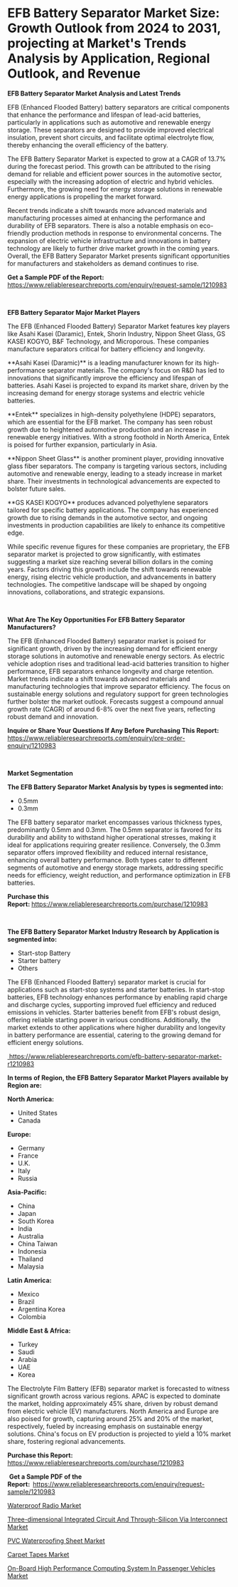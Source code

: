 <p><h1>EFB Battery Separator Market Size: Growth Outlook from 2024 to 2031, projecting at Market's Trends Analysis by Application, Regional Outlook, and Revenue</h1></p><p><strong>EFB Battery Separator Market Analysis and Latest Trends</strong></p>
<p><p>EFB (Enhanced Flooded Battery) battery separators are critical components that enhance the performance and lifespan of lead-acid batteries, particularly in applications such as automotive and renewable energy storage. These separators are designed to provide improved electrical insulation, prevent short circuits, and facilitate optimal electrolyte flow, thereby enhancing the overall efficiency of the battery.</p><p>The EFB Battery Separator Market is expected to grow at a CAGR of 13.7% during the forecast period. This growth can be attributed to the rising demand for reliable and efficient power sources in the automotive sector, especially with the increasing adoption of electric and hybrid vehicles. Furthermore, the growing need for energy storage solutions in renewable energy applications is propelling the market forward.</p><p>Recent trends indicate a shift towards more advanced materials and manufacturing processes aimed at enhancing the performance and durability of EFB separators. There is also a notable emphasis on eco-friendly production methods in response to environmental concerns. The expansion of electric vehicle infrastructure and innovations in battery technology are likely to further drive market growth in the coming years. Overall, the EFB Battery Separator Market presents significant opportunities for manufacturers and stakeholders as demand continues to rise.</p></p>
<p><strong>Get a Sample PDF of the Report:&nbsp;</strong> <a href="https://www.reliableresearchreports.com/enquiry/request-sample/1210983?utm_campaign=38&utm_medium=2&utm_source=Github&utm_content=ia&utm_term=05102024&utm_id=efb-battery-separator">https://www.reliableresearchreports.com/enquiry/request-sample/1210983</a></p>
<p>&nbsp;</p>
<p><strong>EFB Battery Separator Major Market Players</strong></p>
<p><p>The EFB (Enhanced Flooded Battery) Separator Market features key players like Asahi Kasei (Daramic), Entek, Shorin Industry, Nippon Sheet Glass, GS KASEI KOGYO, B&F Technology, and Microporous. These companies manufacture separators critical for battery efficiency and longevity.</p><p>**Asahi Kasei (Daramic)** is a leading manufacturer known for its high-performance separator materials. The company's focus on R&D has led to innovations that significantly improve the efficiency and lifespan of batteries. Asahi Kasei is projected to expand its market share, driven by the increasing demand for energy storage systems and electric vehicle batteries.</p><p>**Entek** specializes in high-density polyethylene (HDPE) separators, which are essential for the EFB market. The company has seen robust growth due to heightened automotive production and an increase in renewable energy initiatives. With a strong foothold in North America, Entek is poised for further expansion, particularly in Asia.</p><p>**Nippon Sheet Glass** is another prominent player, providing innovative glass fiber separators. The company is targeting various sectors, including automotive and renewable energy, leading to a steady increase in market share. Their investments in technological advancements are expected to bolster future sales.</p><p>**GS KASEI KOGYO** produces advanced polyethylene separators tailored for specific battery applications. The company has experienced growth due to rising demands in the automotive sector, and ongoing investments in production capabilities are likely to enhance its competitive edge.</p><p>While specific revenue figures for these companies are proprietary, the EFB separator market is projected to grow significantly, with estimates suggesting a market size reaching several billion dollars in the coming years. Factors driving this growth include the shift towards renewable energy, rising electric vehicle production, and advancements in battery technologies. The competitive landscape will be shaped by ongoing innovations, collaborations, and strategic expansions.</p></p>
<p>&nbsp;</p>
<p><strong>What Are The Key Opportunities For EFB Battery Separator Manufacturers?</strong></p>
<p><p>The EFB (Enhanced Flooded Battery) separator market is poised for significant growth, driven by the increasing demand for efficient energy storage solutions in automotive and renewable energy sectors. As electric vehicle adoption rises and traditional lead-acid batteries transition to higher performance, EFB separators enhance longevity and charge retention. Market trends indicate a shift towards advanced materials and manufacturing technologies that improve separator efficiency. The focus on sustainable energy solutions and regulatory support for green technologies further bolster the market outlook. Forecasts suggest a compound annual growth rate (CAGR) of around 6-8% over the next five years, reflecting robust demand and innovation.</p></p>
<p><strong>Inquire or Share Your Questions If Any Before Purchasing This Report:</strong> <a href="https://www.reliableresearchreports.com/enquiry/pre-order-enquiry/1210983?utm_campaign=38&utm_medium=2&utm_source=Github&utm_content=ia&utm_term=05102024&utm_id=efb-battery-separator">https://www.reliableresearchreports.com/enquiry/pre-order-enquiry/1210983</a></p>
<p>&nbsp;</p>
<p><strong>Market Segmentation</strong></p>
<p><strong>The EFB Battery Separator Market Analysis by types is segmented into:</strong></p>
<p><ul><li>0.5mm</li><li>0.3mm</li></ul></p>
<p><p>The EFB battery separator market encompasses various thickness types, predominantly 0.5mm and 0.3mm. The 0.5mm separator is favored for its durability and ability to withstand higher operational stresses, making it ideal for applications requiring greater resilience. Conversely, the 0.3mm separator offers improved flexibility and reduced internal resistance, enhancing overall battery performance. Both types cater to different segments of automotive and energy storage markets, addressing specific needs for efficiency, weight reduction, and performance optimization in EFB batteries.</p></p>
<p><strong>Purchase this Report:&nbsp;</strong><a href="https://www.reliableresearchreports.com/purchase/1210983?utm_campaign=38&utm_medium=2&utm_source=Github&utm_content=ia&utm_term=05102024&utm_id=efb-battery-separator">https://www.reliableresearchreports.com/purchase/1210983</a></p>
<p>&nbsp;</p>
<p><strong>The EFB Battery Separator Market Industry Research by Application is segmented into:</strong></p>
<p><ul><li>Start-stop Battery</li><li>Starter battery</li><li>Others</li></ul></p>
<p><p>The EFB (Enhanced Flooded Battery) separator market is crucial for applications such as start-stop systems and starter batteries. In start-stop batteries, EFB technology enhances performance by enabling rapid charge and discharge cycles, supporting improved fuel efficiency and reduced emissions in vehicles. Starter batteries benefit from EFB's robust design, offering reliable starting power in various conditions. Additionally, the market extends to other applications where higher durability and longevity in battery performance are essential, catering to the growing demand for efficient energy solutions.</p></p>
<p><a href="https://www.reliableresearchreports.com/efb-battery-separator-market-r1210983?utm_campaign=38&utm_medium=2&utm_source=Github&utm_content=ia&utm_term=05102024&utm_id=efb-battery-separator">&nbsp;https://www.reliableresearchreports.com/efb-battery-separator-market-r1210983</a></p>
<p><strong>In terms of Region, the EFB Battery Separator Market Players available by Region are:</strong></p>
<p>
    <p> <strong> North America: </strong>
        <ul>
            <li>United States</li>
            <li>Canada</li>
        </ul>
        </p> 
    <p> <strong> Europe: </strong>
        <ul>
            <li>Germany</li>
            <li>France</li>
            <li>U.K.</li>
            <li>Italy</li>
            <li>Russia</li>
        </ul>
        </p> 
    <p> <strong> Asia-Pacific: </strong>
        <ul>
            <li>China</li>
            <li>Japan</li>
            <li>South Korea</li>
            <li>India</li>
            <li>Australia</li>
            <li>China Taiwan</li>
            <li>Indonesia</li>
            <li>Thailand</li>
            <li>Malaysia</li>
        </ul>
        </p> 
    <p> <strong> Latin America: </strong>
        <ul>
            <li>Mexico</li>
            <li>Brazil</li>
            <li>Argentina Korea</li>
            <li>Colombia</li>
        </ul>
        </p> 
    <p> <strong> Middle East & Africa: </strong>
        <ul>
            <li>Turkey</li>
            <li>Saudi</li>
            <li>Arabia</li>
            <li>UAE</li>
            <li>Korea</li>
        </ul>
    </p>
    </p>
<p><p>The Electrolyte Film Battery (EFB) separator market is forecasted to witness significant growth across various regions. APAC is expected to dominate the market, holding approximately 45% share, driven by robust demand from electric vehicle (EV) manufacturers. North America and Europe are also poised for growth, capturing around 25% and 20% of the market, respectively, fueled by increasing emphasis on sustainable energy solutions. China's focus on EV production is projected to yield a 10% market share, fostering regional advancements.</p></p>
<p><strong>Purchase this Report: </strong><a href="https://www.reliableresearchreports.com/purchase/1210983?utm_campaign=38&utm_medium=2&utm_source=Github&utm_content=ia&utm_term=05102024&utm_id=efb-battery-separator">https://www.reliableresearchreports.com/purchase/1210983</a></p>
<p>&nbsp;<strong>Get a Sample PDF of the Report:&nbsp;&nbsp;</strong><a href="https://www.reliableresearchreports.com/enquiry/request-sample/1210983?utm_campaign=38&utm_medium=2&utm_source=Github&utm_content=ia&utm_term=05102024&utm_id=efb-battery-separator">https://www.reliableresearchreports.com/enquiry/request-sample/1210983</a></p>
<p><strong></strong></p>
<p><p><a href="https://www.linkedin.com/pulse/waterproof-radio-market-size-share-trends-analysis-report-fg14e?utm_campaign=38&utm_medium=2&utm_source=Github&utm_content=ia&utm_term=05102024&utm_id=efb-battery-separator">Waterproof Radio Market</a></p><p><a href="https://issuu.com/reportprime-2/docs/three-dimensional-integrated-circui_61969d66f546d2?utm_campaign=38&utm_medium=2&utm_source=Github&utm_content=ia&utm_term=05102024&utm_id=efb-battery-separator">Three-dimensional Integrated Circuit And Through-Silicon Via Interconnect Market</a></p><p><a href="https://github.com/JamesCox407/Market-Research-Report-List-1/blob/main/pvc-waterproofing-sheet-market.md?utm_campaign=38&utm_medium=2&utm_source=Github&utm_content=ia&utm_term=05102024&utm_id=efb-battery-separator">PVC Waterproofing Sheet Market</a></p><p><a href="https://www.linkedin.com/pulse/carpet-tapes-industry-forecast-market-shifts-strategic-imperatives-gaove?utm_campaign=38&utm_medium=2&utm_source=Github&utm_content=ia&utm_term=05102024&utm_id=efb-battery-separator">Carpet Tapes Market</a></p><p><a href="https://issuu.com/reportprime-2/docs/on-board-high-performance-computing_db3a2e9e004ba3?utm_campaign=38&utm_medium=2&utm_source=Github&utm_content=ia&utm_term=05102024&utm_id=efb-battery-separator">On-Board High Performance Computing System In Passenger Vehicles Market</a></p></p>